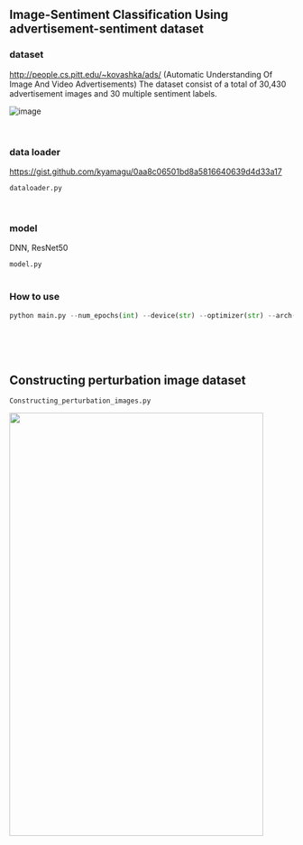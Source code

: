 ## Image-Sentiment Classification Using advertisement-sentiment dataset

### dataset
http://people.cs.pitt.edu/~kovashka/ads/ (Automatic Understanding Of Image And Video Advertisements)
The dataset consist of a total of 30,430 advertisement images and 30 multiple sentiment labels.

![image](https://user-images.githubusercontent.com/60679596/163516312-6125c8ed-1e4c-4e08-b006-625d0676c35b.png)

</br>

### data loader 
https://gist.github.com/kyamagu/0aa8c06501bd8a5816640639d4d33a17

`dataloader.py`

</br>

### model 
DNN, ResNet50

`model.py`
</br>
</br>

### How to use

```python
python main.py --num_epochs(int) --device(str) --optimizer(str) --arch(str)
```

</br>

</br>
</br>

## Constructing perturbation image dataset
`Constructing_perturbation_images.py`

<img src="https://user-images.githubusercontent.com/60679596/163770119-a2a232dc-aef2-419e-8749-d8630ebb9dd8.png" width="450" height="750">

